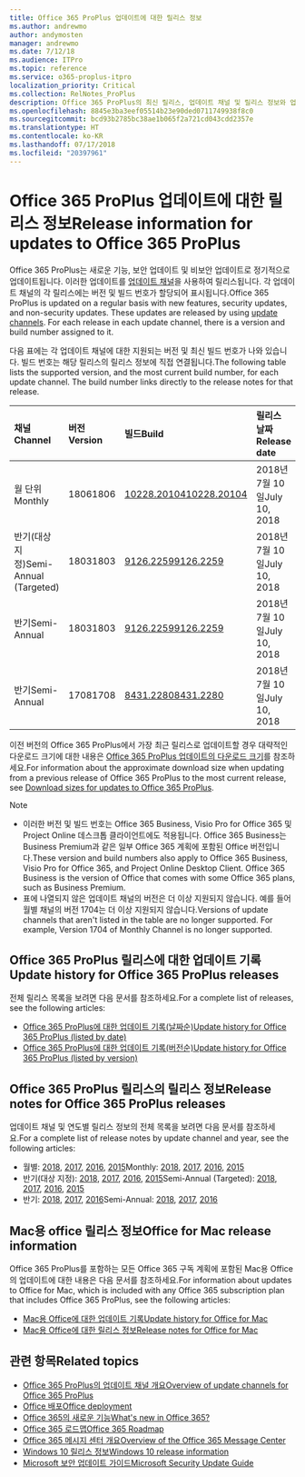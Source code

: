 ```yaml
---
title: Office 365 ProPlus 업데이트에 대한 릴리스 정보
ms.author: andrewmo
author: andymosten
manager: andrewmo
ms.date: 7/12/18
ms.audience: ITPro
ms.topic: reference
ms.service: o365-proplus-itpro
localization_priority: Critical
ms.collection: RelNotes_ProPlus
description: Office 365 ProPlus의 최신 릴리스, 업데이트 채널 및 릴리스 정보와 업데이트 기록에 대한 링크 목록을 IT 전문가에게 제공합니다.
ms.openlocfilehash: 8845e3ba3eef05514b23e90ded0711749938f8c0
ms.sourcegitcommit: bcd93b2785bc38ae1b065f2a721cd043cdd2357e
ms.translationtype: HT
ms.contentlocale: ko-KR
ms.lasthandoff: 07/17/2018
ms.locfileid: "20397961"
---
```

# <a name="release-information-for-updates-to-office-365-proplus"></a><span data-ttu-id="16d05-103">Office 365 ProPlus 업데이트에 대한 릴리스 정보</span><span class="sxs-lookup"><span data-stu-id="16d05-103">Release information for updates to Office 365 ProPlus</span></span>

<span data-ttu-id="16d05-p101">Office 365 ProPlus는 새로운 기능, 보안 업데이트 및 비보안 업데이트로 정기적으로 업데이트됩니다. 이러한 업데이트를 [업데이트 채널](https://docs.microsoft.com/deployoffice/overview-of-update-channels-for-office-365-proplus)을 사용하여 릴리스됩니다. 각 업데이트 채널의 각 릴리스에는 버전 및 빌드 번호가 할당되어 표시됩니다.</span><span class="sxs-lookup"><span data-stu-id="16d05-p101">Office 365 ProPlus is updated on a regular basis with new features, security updates, and non-security updates. These updates are released by using [update channels](https://docs.microsoft.com/deployoffice/overview-of-update-channels-for-office-365-proplus). For each release in each update channel, there is a version and build number assigned to it.</span></span> 

<span data-ttu-id="16d05-p102">다음 표에는 각 업데이트 채널에 대한 지원되는 버전 및 최신 빌드 번호가 나와 있습니다. 빌드 번호는 해당 릴리스의 릴리스 정보에 직접 연결됩니다.</span><span class="sxs-lookup"><span data-stu-id="16d05-p102">The following table lists the supported version, and the most current build number, for each update channel. The build number links directly to the release notes for that release.</span></span> 

  
|<span data-ttu-id="16d05-109">**채널**</span><span class="sxs-lookup"><span data-stu-id="16d05-109">**Channel**</span></span>|<span data-ttu-id="16d05-110">**버전**</span><span class="sxs-lookup"><span data-stu-id="16d05-110">**Version**</span></span>|<span data-ttu-id="16d05-111">**빌드**</span><span class="sxs-lookup"><span data-stu-id="16d05-111">**Build**</span></span>|<span data-ttu-id="16d05-112">**릴리스 날짜**</span><span class="sxs-lookup"><span data-stu-id="16d05-112">**Release date**</span></span>|<span data-ttu-id="16d05-113">**현재 버전 기한**</span><span class="sxs-lookup"><span data-stu-id="16d05-113">**Current version until**</span></span>|
|:-----|:-----|:-----|:-----|:-----|
|<span data-ttu-id="16d05-114">월 단위</span><span class="sxs-lookup"><span data-stu-id="16d05-114">Monthly</span></span>  <br/> |<span data-ttu-id="16d05-115">1806</span><span class="sxs-lookup"><span data-stu-id="16d05-115">1806</span></span>  <br/> |[<span data-ttu-id="16d05-116">10228.20104</span><span class="sxs-lookup"><span data-stu-id="16d05-116">10228.20104</span></span>](monthly-channel-2018.md#version-1806-july-10)  <br/> | <span data-ttu-id="16d05-117">2018년 7월 10일</span><span class="sxs-lookup"><span data-stu-id="16d05-117">July 10, 2018</span></span>  <br/> |<span data-ttu-id="16d05-118">버전 1807이 릴리스됨</span><span class="sxs-lookup"><span data-stu-id="16d05-118">Version 1807 is released</span></span> <br/>|
|<span data-ttu-id="16d05-119">반기(대상 지정)</span><span class="sxs-lookup"><span data-stu-id="16d05-119">Semi-Annual (Targeted)</span></span>  <br/> |<span data-ttu-id="16d05-120">1803</span><span class="sxs-lookup"><span data-stu-id="16d05-120">1803</span></span>  <br/> |[<span data-ttu-id="16d05-121">9126.2259</span><span class="sxs-lookup"><span data-stu-id="16d05-121">9126.2259</span></span>](semi-annual-channel-targeted-2018.md#version-1803-july-10)  <br/> | <span data-ttu-id="16d05-122">2018년 7월 10일</span><span class="sxs-lookup"><span data-stu-id="16d05-122">July 10, 2018</span></span>  <br/> |<span data-ttu-id="16d05-123">2018년 9월 11일</span><span class="sxs-lookup"><span data-stu-id="16d05-123">September 11, 2018</span></span> <br/>|
|<span data-ttu-id="16d05-124">반기</span><span class="sxs-lookup"><span data-stu-id="16d05-124">Semi-Annual</span></span> <br/> |<span data-ttu-id="16d05-125">1803</span><span class="sxs-lookup"><span data-stu-id="16d05-125">1803</span></span>  <br/> | [<span data-ttu-id="16d05-126">9126.2259</span><span class="sxs-lookup"><span data-stu-id="16d05-126">9126.2259</span></span>](semi-annual-channel-2018.md#version-1803-july-10) <br/> |<span data-ttu-id="16d05-127">2018년 7월 10일</span><span class="sxs-lookup"><span data-stu-id="16d05-127">July 10, 2018</span></span>  <br/> |<span data-ttu-id="16d05-128">2019년 1월 8일</span><span class="sxs-lookup"><span data-stu-id="16d05-128">January 8, 2019</span></span> <br/>|
|<span data-ttu-id="16d05-129">반기</span><span class="sxs-lookup"><span data-stu-id="16d05-129">Semi-Annual</span></span> <br/> |<span data-ttu-id="16d05-130">1708</span><span class="sxs-lookup"><span data-stu-id="16d05-130">1708</span></span>  <br/> |[<span data-ttu-id="16d05-131">8431.2280</span><span class="sxs-lookup"><span data-stu-id="16d05-131">8431.2280</span></span>](semi-annual-channel-2018.md#version-1708-july-10)  <br/> | <span data-ttu-id="16d05-132">2018년 7월 10일</span><span class="sxs-lookup"><span data-stu-id="16d05-132">July 10, 2018</span></span>  <br/> |<span data-ttu-id="16d05-133">2019년 3월 12일</span><span class="sxs-lookup"><span data-stu-id="16d05-133">March 12, 2019</span></span> <br/>|

<span data-ttu-id="16d05-134">이전 버전의 Office 365 ProPlus에서 가장 최근 릴리스로 업데이트할 경우 대략적인 다운로드 크기에 대한 내용은 [Office 365 ProPlus 업데이트의 다운로드 크기](download-sizes-office365-proplus-updates.md)를 참조하세요.</span><span class="sxs-lookup"><span data-stu-id="16d05-134">For information about the approximate download size when updating from a previous release of Office 365 ProPlus to the most current release, see [Download sizes for updates to Office 365 ProPlus](download-sizes-office365-proplus-updates.md).</span></span>

> [!NOTE]
> - <span data-ttu-id="16d05-p103">이러한 버전 및 빌드 번호는 Office 365 Business, Visio Pro for Office 365 및 Project Online 데스크톱 클라이언트에도 적용됩니다. Office 365 Business는 Business Premium과 같은 일부 Office 365 계획에 포함된 Office 버전입니다.</span><span class="sxs-lookup"><span data-stu-id="16d05-p103">These version and build numbers also apply to Office 365 Business, Visio Pro for Office 365, and Project Online Desktop Client. Office 365 Business is the version of Office that comes with some Office 365 plans, such as Business Premium.</span></span>
> - <span data-ttu-id="16d05-p104">표에 나열되지 않은 업데이트 채널의 버전은 더 이상 지원되지 않습니다. 예를 들어 월별 채널의 버전 1704는 더 이상 지원되지 않습니다.</span><span class="sxs-lookup"><span data-stu-id="16d05-p104">Versions of update channels that aren't listed in the table are no longer supported. For example, Version 1704 of Monthly Channel is no longer supported.</span></span> 


## <a name="update-history-for-office-365-proplus-releases"></a><span data-ttu-id="16d05-139">Office 365 ProPlus 릴리스에 대한 업데이트 기록</span><span class="sxs-lookup"><span data-stu-id="16d05-139">Update history for Office 365 ProPlus releases</span></span>

<span data-ttu-id="16d05-140">전체 릴리스 목록을 보려면 다음 문서를 참조하세요.</span><span class="sxs-lookup"><span data-stu-id="16d05-140">For a complete list of releases, see the following articles:</span></span>
 - [<span data-ttu-id="16d05-141">Office 365 ProPlus에 대한 업데이트 기록(날짜순)</span><span class="sxs-lookup"><span data-stu-id="16d05-141">Update history for Office 365 ProPlus (listed by date)</span></span>](update-history-office365-proplus-by-date.md)
 - [<span data-ttu-id="16d05-142">Office 365 ProPlus에 대한 업데이트 기록(버전순)</span><span class="sxs-lookup"><span data-stu-id="16d05-142">Update history for Office 365 ProPlus (listed by version)</span></span>](update-history-office365-proplus-by-version.md)

## <a name="release-notes-for-office-365-proplus-releases"></a><span data-ttu-id="16d05-143">Office 365 ProPlus 릴리스의 릴리스 정보</span><span class="sxs-lookup"><span data-stu-id="16d05-143">Release notes for Office 365 ProPlus releases</span></span>

<span data-ttu-id="16d05-144">업데이트 채널 및 연도별 릴리스 정보의 전체 목록을 보려면 다음 문서를 참조하세요.</span><span class="sxs-lookup"><span data-stu-id="16d05-144">For a complete list of release notes by update channel and year, see the following articles:</span></span>
 - <span data-ttu-id="16d05-145">월별: [2018](monthly-channel-2018.md), [2017](monthly-channel-2017.md), [2016](monthly-channel-2016.md), [2015](monthly-channel-2015.md)</span><span class="sxs-lookup"><span data-stu-id="16d05-145">Monthly: [2018](monthly-channel-2018.md), [2017](monthly-channel-2017.md), [2016](monthly-channel-2016.md), [2015](monthly-channel-2015.md)</span></span>
 - <span data-ttu-id="16d05-146">반기(대상 지정): [2018](semi-annual-channel-targeted-2018.md), [2017](semi-annual-channel-targeted-2017.md), [2016](semi-annual-channel-targeted-2016.md), [2015](semi-annual-channel-targeted-2015.md)</span><span class="sxs-lookup"><span data-stu-id="16d05-146">Semi-Annual (Targeted): [2018](semi-annual-channel-targeted-2018.md), [2017](semi-annual-channel-targeted-2017.md), [2016](semi-annual-channel-targeted-2016.md), [2015](semi-annual-channel-targeted-2015.md)</span></span>
 - <span data-ttu-id="16d05-147">반기: [2018](semi-annual-channel-2018.md), [2017](semi-annual-channel-2017.md), [2016](semi-annual-channel-2016.md)</span><span class="sxs-lookup"><span data-stu-id="16d05-147">Semi-Annual: [2018](semi-annual-channel-2018.md), [2017](semi-annual-channel-2017.md), [2016](semi-annual-channel-2016.md)</span></span>

## <a name="office-for-mac-release-information"></a><span data-ttu-id="16d05-148">Mac용 office 릴리스 정보</span><span class="sxs-lookup"><span data-stu-id="16d05-148">Office for Mac release information</span></span>

<span data-ttu-id="16d05-149">Office 365 ProPlus를 포함하는 모든 Office 365 구독 계획에 포함된 Mac용 Office의 업데이트에 대한 내용은 다음 문서를 참조하세요.</span><span class="sxs-lookup"><span data-stu-id="16d05-149">For information about updates to Office for Mac, which is included with any Office 365 subscription plan that includes Office 365 ProPlus, see the following articles:</span></span>
 - [<span data-ttu-id="16d05-150">Mac용 Office에 대한 업데이트 기록</span><span class="sxs-lookup"><span data-stu-id="16d05-150">Update history for Office for Mac</span></span>](update-history-office-for-mac.md)
 - [<span data-ttu-id="16d05-151">Mac용 Office에 대한 릴리스 정보</span><span class="sxs-lookup"><span data-stu-id="16d05-151">Release notes for Office for Mac</span></span>](release-notes-office-for-mac.md)


## <a name="related-topics"></a><span data-ttu-id="16d05-152">관련 항목</span><span class="sxs-lookup"><span data-stu-id="16d05-152">Related topics</span></span>

- [<span data-ttu-id="16d05-153">Office 365 ProPlus의 업데이트 채널 개요</span><span class="sxs-lookup"><span data-stu-id="16d05-153">Overview of update channels for Office 365 ProPlus</span></span>](https://docs.microsoft.com/deployoffice/overview-of-update-channels-for-office-365-proplus)
- [<span data-ttu-id="16d05-154">Office 배포</span><span class="sxs-lookup"><span data-stu-id="16d05-154">Office deployment</span></span>](https://docs.microsoft.com/deployoffice/)
- [<span data-ttu-id="16d05-155">Office 365의 새로운 기능</span><span class="sxs-lookup"><span data-stu-id="16d05-155">What's new in Office 365?</span></span>](https://support.office.com/article/95c8d81d-08ba-42c1-914f-bca4603e1426)
- [<span data-ttu-id="16d05-156">Office 365 로드맵</span><span class="sxs-lookup"><span data-stu-id="16d05-156">Office 365 Roadmap</span></span>](https://products.office.com/business/office-365-roadmap)
- [<span data-ttu-id="16d05-157">Office 365 메시지 센터 개요</span><span class="sxs-lookup"><span data-stu-id="16d05-157">Overview of the Office 365 Message Center</span></span>](https://support.office.com/article/38fb3333-bfcc-4340-a37b-deda509c2093)
- [<span data-ttu-id="16d05-158">Windows 10 릴리스 정보</span><span class="sxs-lookup"><span data-stu-id="16d05-158">Windows 10 release information</span></span>](https://www.microsoft.com/itpro/windows-10/release-information)
- [<span data-ttu-id="16d05-159">Microsoft 보안 업데이트 가이드</span><span class="sxs-lookup"><span data-stu-id="16d05-159">Microsoft Security Update Guide</span></span>](https://portal.msrc.microsoft.com/)